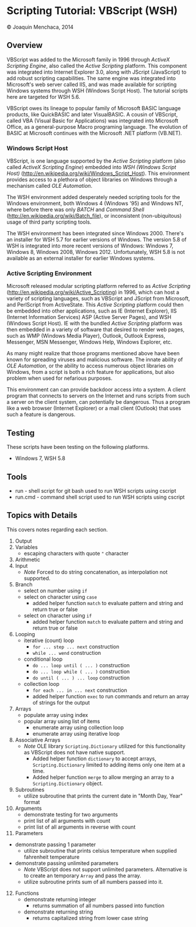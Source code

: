 # Scripting Tutorial: VBScript (WSH)

© Joaquin Menchaca, 2014

## Overview

VBScript was added to the Microsoft family in 1996 through *ActiveX Scripting Engine*, also called the *Active Scripting* platform.  This component was integrated into Internet Explorer 3.0, along with JScript (JavaScript) to add robust scripting capabilities.  The same engine was integrated into Microsoft's web server called IIS, and was made available for scripting Windows systems through WSH (Windows Script Host).  The tutorial scripts here are targeted for WSH 5.6.

VBScript owes its lineage to popular family of Microsoft BASIC language products, like QuickBASIC and later VisualBASIC.  A cousin of VBScript, called VBA (Visual Basic for Applications) was integrated into Microsoft Office, as a general-purpose Macro programing language.  The evolution of BASIC at Microsoft continues with the Microsoft .NET platform (VB.NET).

### Windows Script Host

VBScript, is one language supported by the *Active Scripting* platform (also called *ActiveX Scripting Engine*) embedded into *WSH (Windows Script Host)* (http://en.wikipedia.org/wiki/Windows_Script_Host).  This environment provides access to a plethora of object libraries on Windows through a mechanism called *OLE Automation*.  

The WSH environment added desperately needed scripting tools for the Windows environment, both Windows 4 (Windows '95) and Windows NT, where before there was only *BATCH* and *Command Shell* (http://en.wikipedia.org/wiki/Batch_file), or inconsistent (non-ubiquitous) usage of third party scripting tools.

The WSH environment has been integrated since Windows 2000.  There's an installer for WSH 5.7 for earlier versions of Windows.  The version 5.8 of WSH is integrated into more recent versions of Windows: Windows 7, Windows 8, Windows 2008, Windows 2012.  Unfortunately, WSH 5.8 is not available as an external installer for earlier Windows systems.

### Active Scripting Environment

Microsoft released modular scripting platform referred to as *Active Scripting* (http://en.wikipedia.org/wiki/Active_Scripting) in 1996, which can host a variety of scripting languages, such as VBScript and JScript from Microsoft, and PerlScript from ActiveState.  This *Active Scripting* platform could then be embedded into other applications, such as IE (Internet Explorer), IIS (Internet Information Services) ASP (Active Server Pages), and WSH (Windows Script Host).  IE with the bundled *Active Scripting* platform was then embedded in a variety of software that desired to render web pages, such as WMP (Windows Media Player), Outlook, Outlook Express, Messenger, MSN Messenger, Windows Help, Windows Explorer, etc.

As many might realize that those programs mentioned above have been known for spreading viruses and malicious software.  The innate ability of *OLE Automation*, or the ability to access numerous object libraries on Windows, from a script is both a rich feature for applications, but also problem when used for nefarious purposes.

This environment can can provide backdoor access into a system.  A client program that connects to servers on the Internet and runs scripts from such a server on the client system, can potentially be dangerous.  Thus a program like a web browser (Internet Explorer) or a mail client (Outlook) that uses such a feature is dangerous.


## Testing

These scripts have been testing on the following platforms.

* Windows 7, WSH 5.8
 
## Tools

* run - shell script for git bash used to run WSH scripts using cscript
* run.cmd - command shell script used to run WSH scripts using cscript

## Topics with Details 

This covers notes regarding each section.

1. Output
2. Variables
   * escaping characters with quote ```"``` character
3. Arithmetic
4. Input
   * *Note* Forced to do string concatenation, as interpolation not supported.
5. Branch
   * select on number using ```if```
   * select on character using ```case```
     * added helper function ```match``` to evaluate pattern and string and return true or false 
   * select on character using ```if```
     * added helper function ```match``` to evaluate pattern and string and return true or false  
6. Looping
   * iterative (count) loop
     * ```for ... step ... next``` construction
     * ```while ... wend``` construction
   * conditional loop
     * ```do ... loop until ( ... )``` construction
     * ```do ... loop while ( ... )``` construction
     * ```do until ( ... ) ... loop``` construction 
   * collection loop
     * ```for each ... in ... next``` construction
     * added helper function ```exec``` to run commands and return an array of strings for the output
7. Arrays
   * populate array using index
   * popular array using list of items
     * enumerate array using collection loop
     * enumerate array using iterative loop
8. Associative Arrays
   * *Note* OLE library ```Scripting.Dictionary``` utilized for this functionality as VBScript does not have native support.
     * Added helper function ```dictionary``` to accept arrays, ```Scripting.Dictionary``` limited to adding items only one item at a time.
     * Added helper function ```merge``` to allow merging an array to a ```Scripting.Dictionary``` object.
9. Subroutines
   * utilize subroutine that prints the current date in "Month Day, Year" format
10. Arguments
    * demonstrate testing for two arguments
    * print list of all arguments with count
    * print list of all arguments in reverse with count
11. Parameters
   * demonstrate passing 1 parameter
     * utilize subroutine that prints celsius temperature when supplied fahrenheit temperature
   * demonstrate passing unlimited parameters
     * *Note* VBScript does not support unlimited parameters.  Alternative is to create an temporary ```Array``` and pass the array.
     * utilize subroutine prints sum of all numbers passed into it.
12. Functions
    * demonstrate returning integer
      * returns summation of all numbers passed into function 
    * demonstrate returning string
      * returns capitalized string from lower case string 
